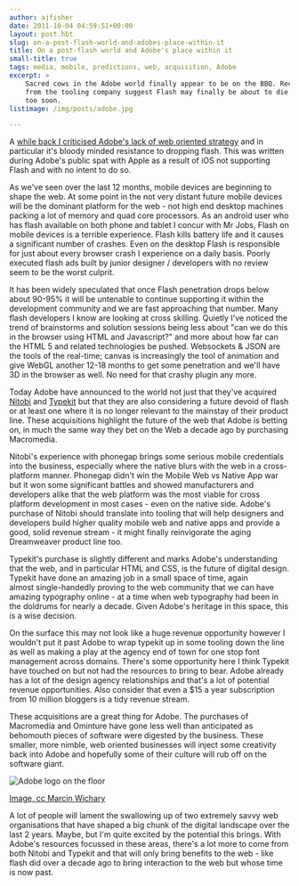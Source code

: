 ```yaml
---
author: ajfisher
date: 2011-10-04 04:59:51+00:00
layout: post.hbt
slug: on-a-post-flash-world-and-adobes-place-within-it
title: On a post-flash world and Adobe's place within it
small-title: true
tags: media, mobile, predictions, web, acquisition, Adobe
excerpt: >
    Sacred cows in the Adobe world finally appear to be on the BBQ. Recent signals
    from the tooling company suggest Flash may finally be about to die - and not
    too soon.
listimage: /img/posts/adobe.jpg

---
```


A [while back I criticised Adobe's lack of web oriented strategy](http://ajfisher.me/2010/04/13/adobe-narayens-kingdom-for-a-plan/) and in particular it's bloody minded resistance to dropping flash. This was written during Adobe's public spat with Apple as a result of iOS not supporting Flash and with no intent to do so.

As we've seen over the last 12 months, mobile devices are beginning to shape the web. At some point in the not very distant future mobile devices will be the dominant platform for the web - not high end desktop machines packing a lot of memory and quad core processors. As an android user who has flash available on both phone and tablet I concur with Mr Jobs, Flash on mobile devices is a terrible experience. Flash kills battery life and it causes a significant number of crashes. Even on the desktop Flash is responsible for just about every browser crash I experience on a daily basis. Poorly executed flash ads built by junior designer / developers with no review seem to be the worst culprit.

It has been widely speculated that once Flash penetration drops below about 90-95% it will be untenable to continue supporting it within the development community and we are fast approaching that number. Many flash developers I know are looking at cross skilling. Quietly I've noticed the trend of brainstorms and solution sessions being less about "can we do this in the browser using HTML and Javascript?" and more about how far can the HTML 5 and related technologies be pushed. Websockets & JSON are the tools of the real-time; canvas is increasingly the tool of animation and give WebGL another 12-18 months to get some penetration and we'll have 3D in the browser as well. No need for that crashy plugin any more.

Today Adobe have announced to the world not just that they've acquired [Nitobi](http://www.nitobi.com/) and [Typekit](http://typekit.com/) but that they are also considering a future devoid of flash or at least one where it is no longer relevant to the mainstay of their product line. These acquisitions highlight the future of the web that Adobe is betting on, in much the same way they bet on the Web a decade ago by purchasing Macromedia.

Nitobi's experience with phonegap brings some serious mobile credentials into the business, especially where the native blurs with the web in a cross-platform manner. Phonegap didn't win the Mobile Web vs Native App war but it won some significant battles and showed manufacturers and developers alike that the web platform was the most viable for cross platform development in most cases - even on the native side. Adobe's purchase of Nitobi should translate into tooling that will help designers and developers build higher quality mobile web and native apps and provide a good, solid revenue stream - it might finally reinvigorate the aging Dreamweaver product line too.

Typekit's purchase is slightly different and marks Adobe's understanding that the web, and in particular HTML and CSS, is the future of digital design. Typekit have done an amazing job in a small space of time, again almost single-handedly proving to the web community that we can have amazing typography online - at a time when web typography had been in the doldrums for nearly a decade. Given Adobe's heritage in this space, this is a wise decision.

On the surface this may not look like a huge revenue opportunity however I wouldn't put it past Adobe to wrap typekit up in some tooling down the line as well as making a play at the agency end of town for one stop font management across domains. There's some opportunity here I think Typekit have touched on but not had the resources to bring to bear. Adobe already has a lot of the design agency relationships and that's a lot of potential revenue opportunities. Also consider that even a $15 a year subscription from 10 million bloggers is a tidy revenue stream.

These acquisitions are a great thing for Adobe. The purchases of Macromedia and Ominture have gone less well than anticipated as behomouth pieces of software were digested by the business. These smaller, more nimble, web oriented businesses will inject some creativity back into Adobe and hopefully some of their culture will rub off on the software giant.

![Adobe logo on the floor](/img/posts/adobe.jpg)

<p class="caption"><a href="http://www.flickr.com/photos/mwichary/2198354027/">Image,
cc Marcin Wichary</a></p>

A lot of people will lament the swallowing up of two extremely savvy web organisations that have shaped a big chunk of the digital landscape over the last 2 years. Maybe, but I'm quite excited by the potential this brings. With Adobe's resources focussed in these areas, there's a lot more to come from both Nitobi and Typekit and that will only bring benefits to the web - like flash did over a decade ago to bring interaction to the web but whose time is now past.
